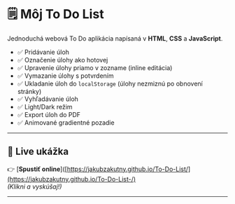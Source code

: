 # 🗒️ Môj To Do List

Jednoduchá webová To Do aplikácia napísaná v **HTML**, **CSS** a **JavaScript**.

- ✅ Pridávanie úloh
- ✅ Označenie úlohy ako hotovej
- ✅ Upravenie úlohy priamo v zozname (inline editácia)
- ✅ Vymazanie úlohy s potvrdením
- ✅ Ukladanie úloh do `localStorage` (úlohy nezmiznú po obnovení stránky)
- ✅ Vyhľadávanie úloh
- ✅ Light/Dark režim
- ✅ Export úloh do PDF
- ✅ Animované gradientné pozadie

---

## 🔗 **Live ukážka**

👉 [**Spustiť online**]([https://jakubzakutny.github.io/To-Do-List/](https://jakubzakutny.github.io/To-Do-List-/)  
*(Klikni a vyskúšaj!)*

---


